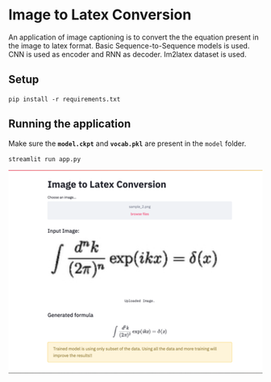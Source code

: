 # Image to Latex Conversion

An application of image captioning is to convert the the equation present in the image to latex format. Basic Sequence-to-Sequence models is used. CNN is used as encoder and RNN as decoder. Im2latex dataset is used. 

## Setup

```code
pip install -r requirements.txt
```

## Running the application

Make sure the **`model.ckpt`** and **`vocab.pkl`** are present in the `model` folder.

```
streamlit run app.py
```

![utt_gen](../../../../assets/images/applications/generation/latex_app.png)
